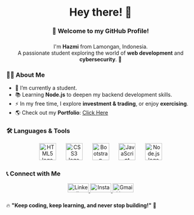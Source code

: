 <h1 align="center">Hey there! 👋</h1>

###

<h3 align="center">🚀 Welcome to my GitHub Profile!</h3>

###

<p align="center">
  I'm <b>Hazmi</b> from Lamongan, Indonesia. <br>
  A passionate student exploring the world of <b>web development</b> and <b>cybersecurity</b>. 🚀
</p>

###

<h3 align="left">👨‍💻 About Me</h3>

- 🔭 I’m currently a student.  
- 📚 Learning **Node.js** to deepen my backend development skills.  
- ⚡ In my free time, I explore **investment & trading**, or enjoy **exercising**.  
- 🌎 Check out my **Portfolio**: [Click Here](https://nextgithub90.github.io/portofolio/)  

###

<h3 align="left">🛠 Languages & Tools</h3>

<div align="center">
  <img src="https://cdn.jsdelivr.net/gh/devicons/devicon/icons/html5/html5-original.svg" height="45" alt="HTML5 logo"  />
  <img width="18" />
  <img src="https://cdn.jsdelivr.net/gh/devicons/devicon/icons/css3/css3-original.svg" height="45" alt="CSS3 logo"  />
  <img width="18" />
  <img src="https://cdn.jsdelivr.net/gh/devicons/devicon/icons/bootstrap/bootstrap-original.svg" height="45" alt="Bootstrap logo"  />
  <img width="18" />
  <img src="https://cdn.jsdelivr.net/gh/devicons/devicon/icons/javascript/javascript-original.svg" height="45" alt="JavaScript logo"  />
  <img width="18" />
  <img src="https://cdn.jsdelivr.net/gh/devicons/devicon/icons/nodejs/nodejs-original.svg" height="45" alt="Node.js logo"  />
</div>

###

<h3 align="left">📞 Connect with Me</h3>

<div align="center">
  <a href="https://www.linkedin.com/in/hyper-code-69027a293/" target="_blank">
    <img src="https://raw.githubusercontent.com/maurodesouza/profile-readme-generator/master/src/assets/icons/social/linkedin/default.svg" width="56" height="24" alt="LinkedIn logo"  />
  </a>
  <a href="https://www.instagram.com/zamzzjk/" target="_blank">
    <img src="https://raw.githubusercontent.com/maurodesouza/profile-readme-generator/master/src/assets/icons/social/instagram/default.svg" width="56" height="24" alt="Instagram logo"  />
  </a>
  <a href="mailto:aldiartuda@gmail.com" target="_blank">
    <img src="https://raw.githubusercontent.com/maurodesouza/profile-readme-generator/master/src/assets/icons/social/gmail/default.svg" width="56" height="24" alt="Gmail logo"  />
  </a>
</div>

###

🔥 **"Keep coding, keep learning, and never stop building!"** 🚀
